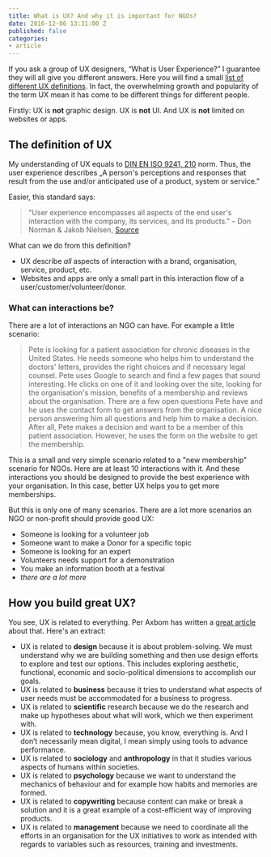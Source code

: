 ```yaml
---
title: What is UX? And why it is important for NGOs?
date: 2016-12-06 13:31:00 Z
published: false
categories:
- article
---
```


If you ask a group of UX designers, “What is User Experience?” I guarantee they will all give you different answers. Here you will find a small [list of different UX definitions](http://www.allaboutux.org/ux-definitions). In fact, the overwhelming growth and popularity of the term UX mean it has come to be different things for different people.

Firstly: UX is **not** graphic design. UX is **not** UI. And UX is **not** limited on websites or apps.

## The definition of UX
My understanding of UX equals to [DIN EN ISO 9241, 210](https://en.wikipedia.org/wiki/ISO_9241) norm. Thus, the user experience describes „A person's perceptions and responses that result from the use and/or anticipated use of a product, system or service.”

Easier, this standard says:

> "User experience encompasses all aspects of the end user's interaction with the company, its services, and its products." – Don Norman & Jakob Nielsen, [Source](https://www.nngroup.com/articles/definition-user-experience/)

What can we do from this definition?
- UX describe *all* aspects of interaction with a brand, organisation, service, product, etc.
- Websites and apps are only a small part in this interaction flow of a user/customer/volunteer/donor.

### What can interactions be?
There are a lot of interactions an NGO can have. For example a little scenario: 

> Pete is looking for a patient association for chronic diseases in the United States. He needs someone who helps him to understand the doctors' letters, provides the right choices and if necessary legal counsel. Pete uses Google to search and find a few pages that sound interesting. He clicks on one of it and looking over the site, looking for the organisation's mission, benefits of a membership and reviews about the organisation. There are a few open questions Pete have and he uses the contact form to get answers from the organisation. A nice person answering him all questions and help him to make a decision. After all, Pete makes a decision and want to be a member of this patient association. However, he uses the form on the website to get the membership.

This is a small and very simple scenario related to a "new membership" scenario for NGOs. Here are at least 10 interactions with it. And these interactions you should be designed to provide the best experience with your organisation. In this case, better UX helps you to get more memberships.

But this is only one of many scenarios. There are a lot more scenarios an NGO or non-profit should provide good UX:
- Someone is looking for a volunteer job
- Someone want to make a Donor for a specific topic
- Someone is looking for an expert
- Volunteers needs support for a demonstration
- You make an information booth at a festival
- *there are a lot more*

## How you build great UX?
You see, UX is related to everything. Per Axbom has written a [great article](http://axbom.com/ux-definition/) about that. Here's an extract:
- UX is related to **design** because it is about problem-solving. We must understand why we are building something and then use design efforts to explore and test our options. This includes exploring aesthetic, functional, economic and socio-political dimensions to accomplish our goals.
- UX is related to **business** because it tries to understand what aspects of user needs must be accommodated for a business to progress.
- UX is related to **scientific** research because we do the research and make up hypotheses about what will work, which we then experiment with.
- UX is related to **technology** because, you know, everything is. And I don’t necessarily mean digital, I mean simply using tools to advance performance.
- UX is related to **sociology** and **anthropology** in that it studies various aspects of humans within societies.
- UX is related to **psychology** because we want to understand the mechanics of behaviour and for example how habits and memories are formed.
- UX is related to **copywriting** because content can make or break a solution and it is a great example of a cost-efficient way of improving products.
- UX is related to **management** because we need to coordinate all the efforts in an organisation for the UX initiatives to work as intended with regards to variables such as resources, training and investments.